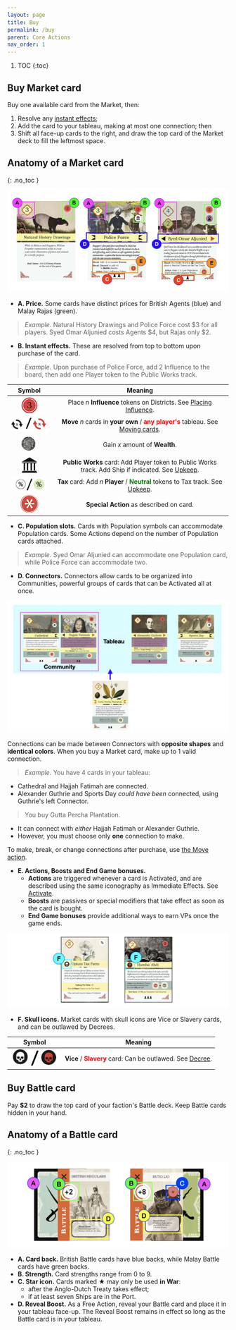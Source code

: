```yaml
---
layout: page
title: Buy
permalink: /buy
parent: Core Actions
nav_order: 1
---
```

1. TOC
{:toc}

## Buy Market card

Buy one available card from the Market, then:

1. Resolve any [instant effects](important-concepts#instant-effects);
2. Add the card to your tableau, making at most one connection; then
3. Shift all face-up cards to the right, and draw the top card of the Market deck to fill the leftmost space.

## Anatomy of a Market card
{: .no_toc }

![Market cards](img/4_buy_market_card_anatomy.jpg)

- **A. Price.** Some cards have distinct prices for British Agents (blue) and Malay Rajas (green).
> *Example.* Natural History Drawings and Police Force cost $3 for all players. Syed Omar Aljunied costs Agents $4, but Rajas only $2.
- **B. Instant effects.** These are resolved from top to bottom upon purchase of the card.
> *Example.* Upon purchase of Police Force, add 2 Influence to the board, then add one Player token to the Public Works track.

| Symbol | Meaning |
| :---: | :---: |
| ![Influence](img/icons/influence.png) | Place *n* **Influence** tokens on Districts. See [Placing Influence](important-concepts#placing-influence). |
| ![Move](img/icons/move.png) | **Move** *n* cards in **your own** / <span style="color:red"><strong>any player's</strong></span> tableau. See [Moving cards](important-concepts#moving-cards). |
| ![Wealth](img/icons/wealth.png) | Gain *x* amount of **Wealth**. |
| ![Public Work](img/icons/public_works.png) | **Public Works** card: Add Player token to Public Works track. Add Ship if indicated. See [Upkeep](sequence-of-play#4-check-and-resolve-upkeep). |
| ![Tax and Philanthropy](img/icons/tax_philanthropy.png) | **Tax** card: Add *n* **Player** / <span style="color:green"><strong>Neutral</strong></span> tokens to Tax track. See [Upkeep](sequence-of-play#4-check-and-resolve-upkeep). |
| ![Special](img/icons/special.png) | **Special Action** as described on card. |

- **C. Population slots.** Cards with Population symbols can accommodate Population cards. Some Actions depend on the number of Population cards attached.

> *Example.* Syed Omar Aljunied can accommodate one Population card, while Police Force can accommodate two.

- **D. Connectors.** Connectors allow cards to be organized into Communities, powerful groups of cards that can be Activated all at once.

![Community](img/4_buy_community.jpg)

Connections can be made between Connectors with **opposite shapes** and **identical colors**. When you buy a Market card, make up to 1 valid connection.

> *Example.* You have 4 cards in your tableau:
- Cathedral and Hajjah Fatimah are connected.
- Alexander Guthrie and Sports Day *could have been* connected, using Guthrie's left Connector.

> You buy Gutta Percha Plantation.
- It can connect with *either* Hajjah Fatimah or Alexander Guthrie.
- However, you must choose only **one** connection to make.

To make, break, or change connections after purchase, use [the Move action](important-concepts#moving-cards).

- **E. Actions, Boosts and End Game bonuses.**
    - **Actions** are triggered whenever a card is Activated, and are described using the same iconography as Immediate Effects. See [Activate](activate).
    - **Boosts** are passives or special modifiers that take effect as soon as the card is bought.
    - **End Game bonuses** provide additional ways to earn VPs once the game ends.

![Vice and Slavery](img/4_buy_vice_slavery.jpg)
- **F. Skull icons.** Market cards with skull icons are Vice or Slavery cards, and can be outlawed by Decrees.

| Symbol | Meaning |
| :---: | :---: |
| ![Vice and Slavery](img/icons/vice_slavery.png) | **Vice** / <span style="color:red"><strong>Slavery</strong></span> card: Can be outlawed. See [Decree](decree).  |


## Buy Battle card

Pay **$2** to draw the top card of your faction's Battle deck. Keep Battle cards hidden in your hand. 

## Anatomy of a Battle card
{: .no_toc }

![Battle cards](img/4_buy_battle_card_anatomy.jpg)
- **A. Card back.** British Battle cards have blue backs, while Malay Battle cards have green backs.
- **B. Strength.** Card strengths range from 0 to 9.
- **C. Star icon.** Cards marked &#9733; may only be used **in War**:
    - after the Anglo-Dutch Treaty takes effect;
    - if at least seven Ships are in the Port.
- **D. Reveal Boost.** As a Free Action, reveal your Battle card and place it in your tableau face-up. The Reveal Boost remains in effect so long as the Battle card is in your tableau.